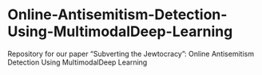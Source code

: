 # Online-Antisemitism-Detection-Using-MultimodalDeep-Learning
Repository for our paper “Subverting the Jewtocracy”: Online Antisemitism Detection Using MultimodalDeep Learning
